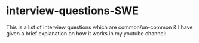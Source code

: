 # interview-questions-SWE
This is a list of interview questions which are common/un-common &amp; I have given a brief explanation on how it works in my youtube channel: 
